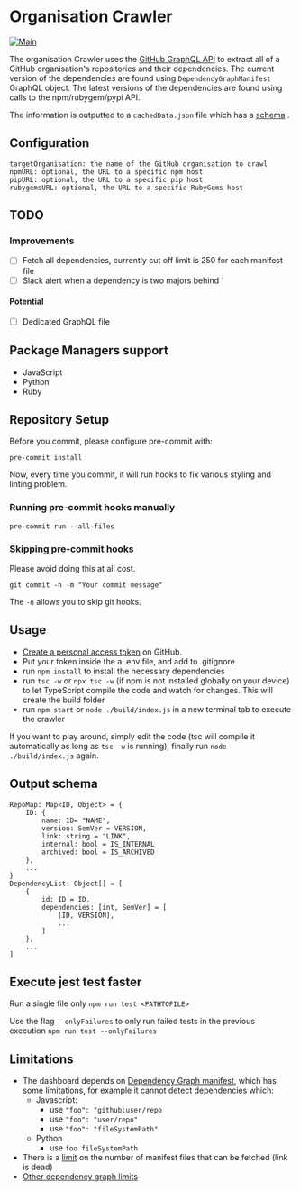 # Organisation Crawler

[![Main](https://github.com/ahm-monash/crawler/actions/workflows/main.yml/badge.svg)](https://github.com/ahm-monash/crawler/actions/workflows/main.yml)

The organisation Crawler uses the [GitHub GraphQL API](https://docs.GitHub.com/en/GraphQL) to extract all of a GitHub organisation's repositories and their dependencies. The current version of the dependencies are found using `DependencyGraphManifest` GraphQL object. The latest versions of the dependencies are found using calls to the npm/rubygem/pypi API.

The information is outputted to a `cachedData.json` file which has a [schema](#output-schema) .

## Configuration
	targetOrganisation: the name of the GitHub organisation to crawl
	npmURL: optional, the URL to a specific npm host
	pipURL: optional, the URL to a specific pip host
	rubygemsURL: optional, the URL to a specific RubyGems host

## TODO
### Improvements
- [ ] Fetch all dependencies, currently cut off limit is 250 for each manifest file
- [ ] Slack alert when a dependency is two majors behind
`
#### Potential
- [ ] Dedicated GraphQL file

## Package Managers support

* JavaScript
* Python
* Ruby

## Repository Setup

Before you commit, please configure pre-commit with:

`pre-commit install`

Now, every time you commit, it will run hooks to fix various styling and linting problem.

### Running pre-commit hooks manually

`pre-commit run --all-files`

### Skipping pre-commit hooks

Please avoid doing this at all cost.

`git commit -n -m "Your commit message"`

The `-n` allows you to skip git hooks.

## Usage

- [Create a personal access token](https://docs.GitHub.com/en/authentication/keeping-your-account-and-data-secure/creating-a-personal-access-token) on GitHub.
- Put your token inside the a .env file,  and add to .gitignore
- run `npm install` to install the necessary dependencies
- run `tsc -w` or `npx tsc -w` (if npm is not installed globally on your device) to let TypeScript compile the code and watch for changes. This will create the build folder
- run `npm start` or `node ./build/index.js` in a new terminal tab to execute the crawler

If you want to play around, simply edit the code (tsc will compile it automatically as long as `tsc -w` is running), finally run `node ./build/index.js` again.


## Output schema

```
RepoMap: Map<ID, Object> = {
    ID: {
        name: ID= "NAME",
        version: SemVer = VERSION,
        link: string = "LINK",
        internal: bool = IS_INTERNAL
        archived: bool = IS_ARCHIVED
    },
    ...
}
DependencyList: Object[] = [
    {
        id: ID = ID,
        dependencies: [int, SemVer] = [
            [ID, VERSION],
            ...
        ]
    },
    ...
]

```

## Execute jest test faster

Run a single file only `npm run test <PATHTOFILE>`

Use the flag `--onlyFailures` to only run failed tests in the previous execution `npm run test --onlyFailures`


## Limitations
* The dashboard depends on [Dependency Graph manifest](https://docs.github.com/en/graphql/reference/objects#dependencygraphmanifest), which has some limitations, for example it cannot detect dependencies which:
  * Javascript:
    * use `"foo": "github:user/repo`
    * use `"foo": "user/repo"`
    * use `"foo": "fileSystemPath"`
  * Python
    * use `foo fileSystemPath`
* There is a [limit](https://github.community/t/dependency-graph-manifest-files-limit/133284/77?page=3) on the number of manifest files that can be fetched (link is dead)
* [Other dependency graph limits](https://docs.github.com/en/code-security/supply-chain-security/understanding-your-software-supply-chain/troubleshooting-the-dependency-graph)
